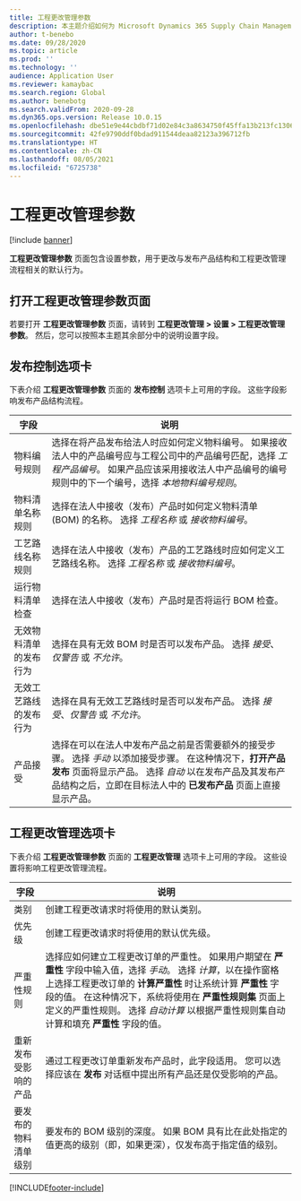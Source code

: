 ```yaml
---
title: 工程更改管理参数
description: 本主题介绍如何为 Microsoft Dynamics 365 Supply Chain Management 配置工程更改管理功能。
author: t-benebo
ms.date: 09/28/2020
ms.topic: article
ms.prod: ''
ms.technology: ''
audience: Application User
ms.reviewer: kamaybac
ms.search.region: Global
ms.author: benebotg
ms.search.validFrom: 2020-09-28
ms.dyn365.ops.version: Release 10.0.15
ms.openlocfilehash: dbe51e9e44cbdbf71d02e84c3a8634750f45ffa13b213fc1306a1047fb9e0b63
ms.sourcegitcommit: 42fe9790ddf0bdad911544deaa82123a396712fb
ms.translationtype: HT
ms.contentlocale: zh-CN
ms.lasthandoff: 08/05/2021
ms.locfileid: "6725738"
---
```

# <a name="engineering-change-management-parameters"></a>工程更改管理参数

[!include [banner](../includes/banner.md)]

**工程更改管理参数** 页面包含设置参数，用于更改与发布产品结构和工程更改管理流程相关的默认行为。

## <a name="open-the-engineering-change-management-parameters-page"></a>打开工程更改管理参数页面

若要打开 **工程更改管理参数** 页面，请转到 **工程更改管理 \> 设置 \> 工程更改管理参数**。 然后，您可以按照本主题其余部分中的说明设置字段。

## <a name="release-control-tab"></a>发布控制选项卡

下表介绍 **工程更改管理参数** 页面的 **发布控制** 选项卡上可用的字段。 这些字段影响发布产品结构流程。

| 字段 | 说明 |
|---|---|
| 物料编号规则 | 选择在将产品发布给法人时应如何定义物料编号。 如果接收法人中的产品编号应与工程公司中的产品编号匹配，选择 *工程产品编号*。 如果产品应该采用接收法人中产品编号的编号规则中的下一个编号，选择 *本地物料编号规则*。 |
| 物料清单名称规则 | 选择在法人中接收（发布）产品时如何定义物料清单 (BOM) 的名称。 选择 *工程名称* 或 *接收物料编号*。 |
| 工艺路线名称规则 | 选择在法人中接收（发布）产品的工艺路线时应如何定义工艺路线名称。 选择 *工程名称* 或 *接收物料编号*。 |
| 运行物料清单检查 | 选择在法人中接收（发布）产品时是否将运行 BOM 检查。 |
| 无效物料清单的发布行为 | 选择在具有无效 BOM 时是否可以发布产品。 选择 *接受*、*仅警告* 或 *不允许*。 |
| 无效工艺路线的发布行为 | 选择在具有无效工艺路线时是否可以发布产品。 选择 *接受*、*仅警告* 或 *不允许*。|
| 产品接受 | 选择在可以在法人中发布产品之前是否需要额外的接受步骤。 选择 *手动* 以添加接受步骤。 在这种情况下，**打开产品发布** 页面将显示产品。 选择 *自动* 以在发布产品及其发布产品结构之后，立即在目标法人中的 **已发布产品** 页面上直接显示产品。 |

## <a name="engineering-change-management-tab"></a>工程更改管理选项卡

下表介绍 **工程更改管理参数** 页面的 **工程更改管理** 选项卡上可用的字段。 这些设置将影响工程更改管理流程。

| 字段 | 说明 |
|---|---|
| 类别 | 创建工程更改请求时将使用的默认类别。 |
| 优先级 | 创建工程更改请求时将使用的默认优先级。 |
| 严重性规则 | 选择应如何建立工程更改订单的严重性。 如果用户期望在 **严重性** 字段中输入值，选择 *手动*。 选择 *计算*，以在操作窗格上选择工程更改订单的 **计算严重性** 时让系统计算 **严重性** 字段的值。 在这种情况下，系统将使用在 **严重性规则集** 页面上定义的严重性规则。 选择 *自动计算* 以根据严重性规则集自动计算和填充 **严重性** 字段的值。 |
| 重新发布受影响的产品 | 通过工程更改订单重新发布产品时，此字段适用。 您可以选择应该在 **发布** 对话框中提出所有产品还是仅受影响的产品。 |
| 要发布的物料清单级别 | 要发布的 BOM 级别的深度。 如果 BOM 具有比在此处指定的值更高的级别（即，如果更深），仅发布高于指定值的级别。 |


[!INCLUDE[footer-include](../../includes/footer-banner.md)]